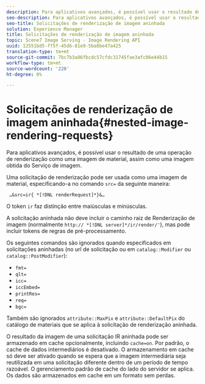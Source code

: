 ```yaml
---
description: Para aplicativos avançados, é possível usar o resultado de uma operação de renderização como uma imagem de material, assim como uma imagem obtida do Serviço de imagem.
seo-description: Para aplicativos avançados, é possível usar o resultado de uma operação de renderização como uma imagem de material, assim como uma imagem obtida do Serviço de imagem.
seo-title: Solicitações de renderização de imagem aninhada
solution: Experience Manager
title: Solicitações de renderização de imagem aninhada
topic: Scene7 Image Serving - Image Rendering API
uuid: 12551bd5-ff5f-45d6-81e9-5ba0be47a425
translation-type: tm+mt
source-git-commit: 7bc7b3a86fbcdc57cfdc31745fae3afc06e44b15
workflow-type: tm+mt
source-wordcount: '220'
ht-degree: 0%

---
```



# Solicitações de renderização de imagem aninhada{#nested-image-rendering-requests}

Para aplicativos avançados, é possível usar o resultado de uma operação de renderização como uma imagem de material, assim como uma imagem obtida do Serviço de imagem.

Uma solicitação de renderização pode ser usada como uma imagem de material, especificando-a no comando `src=` da seguinte maneira:

` …&src=ir{ *[!DNL renderRequest]*}&…`

O token `ir` faz distinção entre maiúsculas e minúsculas.

A solicitação aninhada não deve incluir o caminho raiz de Renderização de imagem (normalmente `http:// *[!DNL server]*/ir/render/'`), mas pode incluir tokens de regras de pré-processamento.

Os seguintes comandos são ignorados quando especificados em solicitações aninhadas (no url de solicitação ou em `catalog::Modifier` ou `catalog::PostModifier`):

* `fmt=`
* `qlt=`
* `icc=`
* `iccEmbed=`
* `printRes=`
* `req=`
* `bgc=`

Também são ignorados `attribute::MaxPix` e `attribute::DefaultPix` do catálogo de materiais que se aplica à solicitação de renderização aninhada.

O resultado da imagem de uma solicitação IR aninhada pode ser armazenado em cache opcionalmente, incluindo `cache=on`. Por padrão, o cache de dados intermediários é desativado. O armazenamento em cache só deve ser ativado quando se espera que a imagem intermediária seja reutilizada em uma solicitação diferente dentro de um período de tempo razoável. O gerenciamento padrão de cache do lado do servidor se aplica. Os dados são armazenados em cache em um formato sem perdas.

